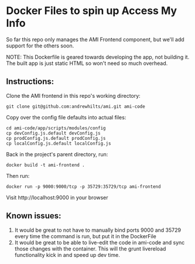 # Docker Files to spin up Access My Info

So far this repo only manages the AMI Frontend component, but we'll add support for the others soon.

NOTE: This Dockerfile is geared towards developing the app, not building it. The built app is just static HTML so won't need so much overhead.

## Instructions:

Clone the AMI frontend in this repo's working directory:

`git clone git@github.com:andrewhilts/ami.git ami-code`

Copy over the config file defaults into actual files:

	cd ami-code/app/scripts/modules/config
	cp devConfig.js.default devConfig.js
	cp prodConfig.js.default prodConfig.js
	cp localConfig.js.default localConfig.js

Back in the project's parent directory, run:

`docker build -t ami-frontend .`

Then run:

`docker run -p 9000:9000/tcp -p 35729:35729/tcp ami-frontend`

Visit http://localhost:9000 in your browser

## Known issues:
1. It would be great to not have to manually bind ports 9000 and 35729 every time the command is run, but put it in the DockerFile
1. It would be great to be able to live-edit the code in ami-code and sync those changes with the container. This will the grunt livereload functionality kick in and speed up dev time.